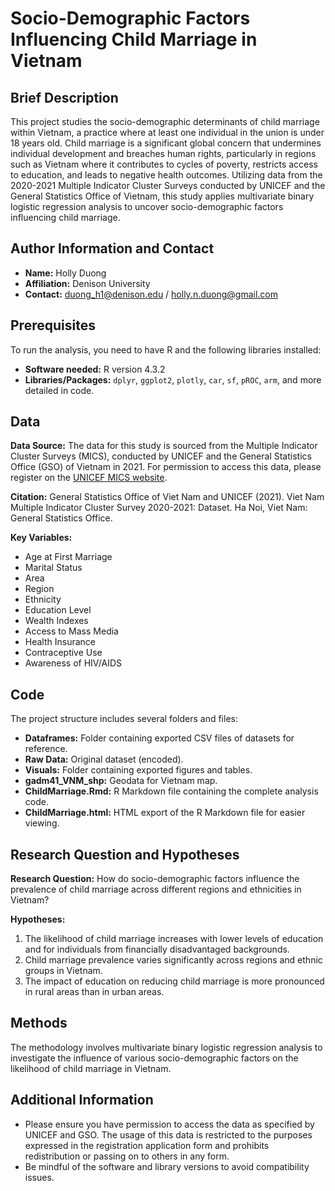 # Socio-Demographic Factors Influencing Child Marriage in Vietnam

## Brief Description
This project studies the socio-demographic determinants of child marriage within Vietnam, a practice where at least one individual in the union is under 18 years old. Child marriage is a significant global concern that undermines individual development and breaches human rights, particularly in regions such as Vietnam where it contributes to cycles of poverty, restricts access to education, and leads to negative health outcomes. Utilizing data from the 2020-2021 Multiple Indicator Cluster Surveys conducted by UNICEF and the General Statistics Office of Vietnam, this study applies multivariate binary logistic regression analysis to uncover socio-demographic factors influencing child marriage.

## Author Information and Contact
- **Name:** Holly Duong
- **Affiliation:** Denison University
- **Contact:** duong_h1@denison.edu / holly.n.duong@gmail.com

## Prerequisites
To run the analysis, you need to have R and the following libraries installed:
- **Software needed:** R version 4.3.2
- **Libraries/Packages:** `dplyr`, `ggplot2`, `plotly`, `car`, `sf`, `pROC`,  `arm`, and more detailed in code.

## Data
**Data Source:** The data for this study is sourced from the Multiple Indicator Cluster Surveys (MICS), conducted by UNICEF and the General Statistics Office (GSO) of Vietnam in 2021. For permission to access this data, please register on the [UNICEF MICS website](https://mics.unicef.org/surveys). 

**Citation:** General Statistics Office of Viet Nam and UNICEF (2021). Viet Nam Multiple Indicator Cluster Survey 2020-2021: Dataset. Ha Noi, Viet Nam: General Statistics Office.

**Key Variables:**
- Age at First Marriage
- Marital Status
- Area
- Region
- Ethnicity
- Education Level
- Wealth Indexes
- Access to Mass Media
- Health Insurance
- Contraceptive Use
- Awareness of HIV/AIDS

## Code
The project structure includes several folders and files:
- **Dataframes:** Folder containing exported CSV files of datasets for reference.
- **Raw Data:** Original dataset (encoded).
- **Visuals:** Folder containing exported figures and tables.
- **gadm41_VNM_shp:** Geodata for Vietnam map.
- **ChildMarriage.Rmd:** R Markdown file containing the complete analysis code.
- **ChildMarriage.html:** HTML export of the R Markdown file for easier viewing.

## Research Question and Hypotheses
**Research Question:** How do socio-demographic factors influence the prevalence of child marriage across different regions and ethnicities in Vietnam?

**Hypotheses:**
1. The likelihood of child marriage increases with lower levels of education and for individuals from financially disadvantaged backgrounds.
2. Child marriage prevalence varies significantly across regions and ethnic groups in Vietnam.
3. The impact of education on reducing child marriage is more pronounced in rural areas than in urban areas.

## Methods
The methodology involves multivariate binary logistic regression analysis to investigate the influence of various socio-demographic factors on the likelihood of child marriage in Vietnam.

## Additional Information
- Please ensure you have permission to access the data as specified by UNICEF and GSO. The usage of this data is restricted to the purposes expressed in the registration application form and prohibits redistribution or passing on to others in any form.
- Be mindful of the software and library versions to avoid compatibility issues.
